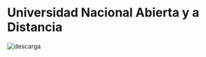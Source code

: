 <html>
<head>
 <title>Hernán Añasco Piedrahita</title>
  </head>
  <body>
   <H1>Universidad Nacional Abierta y a Distancia</H1>
    <P><IMG SRC="descarga.png"ALIG="MIDDLE"ALT="descarga">
     
